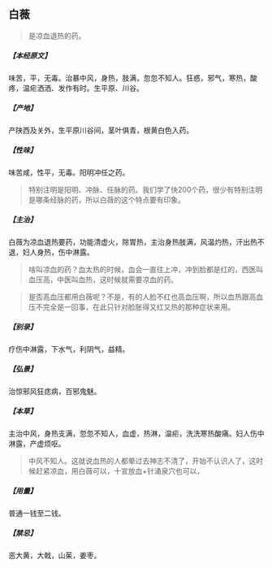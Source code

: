 ## 白薇

> 是凉血退热的药。

##### 【本经原文】
味苦，平，无毒。治暴中风，身热，肢满，忽忽不知人。狂惑，邪气，寒热，酸疼，温疟洒洒、发作有时。生平原、川谷。
##### 【产地】
产陕西及关外，生平原川谷间，茎叶俱青，根黄白色入药。
##### 【性味】
味苦咸，性平，无毒。阳明冲任之药。

> 特别注明是阳明、冲脉、任脉的药。我们学了快200个药，很少有特别注明是哪条经脉的药，所以白薇的这个特点要有印象。

##### 【主治】
白薇为凉血退热要药，功能清虚火，除胃热，主治身热肢满，风温灼热，汗出热不退，妇人身热，伤中淋露。

> 啥叫凉血的药？血太热的时候，血会一直往上冲，冲到脸都是红的，西医叫血压高，中医叫血热，这时候就需要凉血的药。

> 是否高血压都用白薇呢？不是，有的人脸不红也高血压啊，所以血热跟高血压不完全是一回事，在此只针对脸胀得又红又热的那种症状来用。

##### 【别录】
疗伤中淋露，下水气，利阴气，益精。
##### 【弘景】
治惊邪风狂痣病，百邪鬼魅。
##### 【本草】
主治中风，身热支满，忽忽不知人，血虚，热淋，温疟，洗洗寒热酸痛。妇人伤中淋露，产虚烦呕。

> 中风不知人。这就说血热的人都晕过去神志不清了，开始不认识人了，这时候赶紧凉血，用白薇可以，十宣放血+针涌泉穴也可以，

##### 【用量】
普通一钱至二钱。
##### 【禁忌】
恶大黄，大戟，山茱，姜枣。